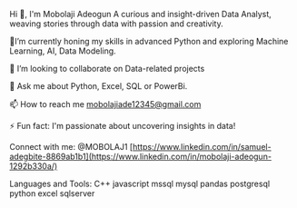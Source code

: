 Hi 👋, I'm Mobolaji Adeogun
A curious and insight-driven Data Analyst, weaving stories through data with passion and creativity.

🌱I’m currently honing my skills in advanced Python and exploring Machine Learning, AI, Data Modeling.

👯 I’m looking to collaborate on Data-related projects

💬 Ask me about Python, Excel, SQL or PowerBi.

📫 How to reach me mobolajiade12345@gmail.com

⚡ Fun fact: I'm passionate about uncovering insights in data!

Connect with me:
@MOBOLAJ1 [https://www.linkedin.com/in/samuel-adegbite-8869ab1b1](https://www.linkedin.com/in/mobolaji-adeogun-1292b330a/)

Languages and Tools:
C++ javascript mssql mysql pandas postgresql python excel sqlserver

<!---
MOBOLAJ1/MOBOLAJ1 is a ✨ special ✨ repository because its `README.md` (this file) appears on your GitHub profile.
You can click the Preview link to take a look at your changes.
--->
